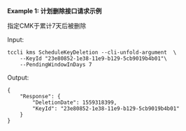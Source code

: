**Example 1: 计划删除接口请求示例**

指定CMK于累计7天后被删除

Input: 

```
tccli kms ScheduleKeyDeletion --cli-unfold-argument  \
    --KeyId "23e80852-1e38-11e9-b129-5cb9019b4b01"\
    --PendingWindowInDays 7
```

Output: 
```
{
    "Response": {
        "DeletionDate": 1559318399,
        "KeyId": "23e80852-1e38-11e9-b129-5cb9019b4b01"
    }
}
```

